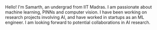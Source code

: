 Hello! I'm Samarth, an undergrad from IIT Madras. I am passionate about machine learning, PINNs and computer vision. I have been working on research projects involving AI, and have worked in startups as an ML engineer. I am looking forward to potential collaborations in AI research.
